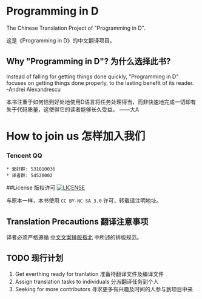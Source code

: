 # Programming in D
The Chinese Translation Project of "Programming in D".

这是《Programming in D》的中文翻译项目。

## Why "Programming in D"? 为什么选择此书?
Instead of falling for getting things done quickly, "Programming in D" focuses on getting things done properly, to the lasting benefit of its reader. -Andrei Alexandrescu

本书注重于如何恰到好处地使用D语言将任务处理得当，而非快速地完成一切却有失于代码质量，这使得它的读者能够长久受益。 ——大A

# How to join us 怎样加入我们
### Tencent QQ
	* 爱好群: 531010036
	* 译者群: 54520002

##License 版权许可
[![LICENSE][license-badge]][license-url]

[license-badge]: http://ddili.org/image/cc_88x31.png
[license-url]: http://creativecommons.org/licenses/by-nc-sa/3.0/us/
与原本一样，本书使用 `CC BY-NC-SA 3.0` 许可，转载请注明地址。

## Translation Precautions 翻译注意事项
译者必须严格遵循 [中文文案排版指北](https://github.com/sparanoid/chinese-copywriting-guidelines) 中所述的排版规范。

## TODO 现行计划
 1. Get everthing ready for tranlation 准备待翻译文件及编译文件
 2. Assign translation tasks to individuals 分派翻译任务到个人
 3. Seeking for more contributors 寻求更多有兴趣及时间的人参与到项目中来
